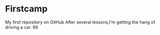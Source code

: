 # Firstcamp
My first repository on GitHub
After several lessons,I'm getting the hang of driving a car.
66

